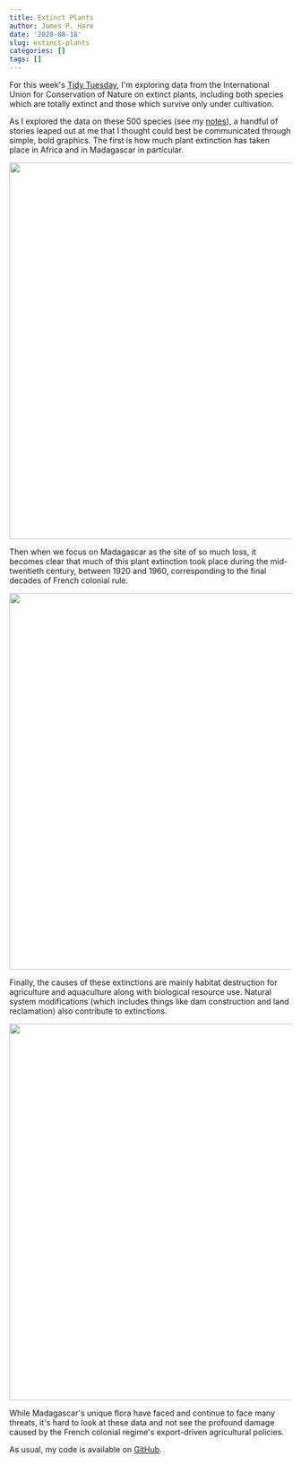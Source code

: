 ```yaml
---
title: Extinct Plants
author: James P. Hare
date: '2020-08-18'
slug: extinct-plants
categories: []
tags: []
---
```






For this week's [Tidy Tuesday](https://github.com/rfordatascience/tidytuesday/blob/70f22df34ec00013b0b27bea143e871426638521/data/2020/2020-08-18/readme.md), I'm exploring data from the International Union for Conservation of Nature on extinct plants, including both species which are totally extinct and those which survive only under cultivation.

As I explored the data on these 500 species (see my [notes](https://github.com/jamesphare/tidytuesday/blob/4558c9e0535d177b7e60483d4f4cdaf23f235532/20200818/extinct_plants_notes.md)), a handful of stories leaped out at me that I thought could best be communicated through simple, bold graphics. The first is how much plant extinction has taken place in Africa and in Madagascar in particular.

<img src="{{< blogdown/postref >}}index_files/figure-html/continent-1.png" width="672" />

Then when we focus on Madagascar as the site of so much loss, it becomes clear that much of this plant extinction took place during the mid-twentieth century, between 1920 and 1960, corresponding to the final decades of French colonial rule.

<img src="{{< blogdown/postref >}}index_files/figure-html/century-1.png" width="672" />

Finally, the causes of these extinctions are mainly habitat destruction for agriculture and aquaculture along with biological resource use. Natural system modifications (which includes things like dam construction and land reclamation) also contribute to extinctions.

<img src="{{< blogdown/postref >}}index_files/figure-html/threats-1.png" width="672" />

While Madagascar's unique flora have faced and continue to face many threats, it's hard to look at these data and not see the profound damage caused by the French colonial regime's export-driven agricultural policies.

As usual, my code is available on [GitHub](https://github.com/jamesphare/website/blob/master/content/post/2020-08-18-extinct-plants/index.Rmarkdown).

